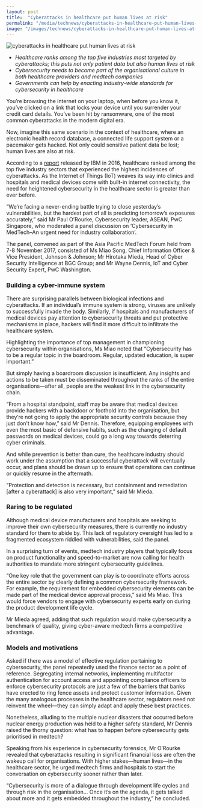 ```yaml
---
layout: post
title:  "Cyberattacks in healthcare put human lives at risk"
permalink: "/media/technews/cyberattacks-in-healthcare-put-human-lives-at-risk"
image: "/images/technews/cyberattacks-in-healthcare-put-human-lives-at-risk-part-1.png"
---
```


![cyberattacks in healthcare put human lives at risk]({{site.baseurl}}/images/technews/cyberattacks-in-healthcare-put-human-lives-at-risk-part-1.png)

* *Healthcare ranks among the top five industries most targeted by cyberattacks; this puts not only patient data but also human lives at risk*
* *Cybersecurity needs to become part of the organisational culture in both healthcare providers and medtech companies*
* *Governments can help by enacting industry-wide standards for cybersecurity in healthcare*

You’re browsing the internet on your laptop, when before you know it, you’ve clicked on a link that locks your device until you surrender your credit card details. You’ve been hit by ransomware, one of the most common cyberattacks in the modern digital era.

Now, imagine this same scenario in the context of healthcare, where an electronic health record database, a connected life support system or a pacemaker gets hacked. Not only could sensitive patient data be lost; human lives are also at risk. 

According to a [report](https://www-01.ibm.com/common/ssi/cgi-bin/ssialias?htmlfid=SE912361USEN&) released by IBM in 2016, healthcare ranked among the top five industry sectors that experienced the highest incidences of cyberattacks. As the Internet of Things (IoT) weaves its way into clinics and hospitals and medical devices come with built-in internet connectivity, the need for heightened cybersecurity in the healthcare sector is greater than ever before.

“We’re facing a never-ending battle trying to close yesterday’s vulnerabilities, but the hardest part of all is predicting tomorrow’s exposures accurately,” said Mr Paul O’Rourke, Cybersecurity leader, ASEAN, PwC Singapore, who moderated a panel discussion on ‘Cybersecurity in MedTech–An urgent need for industry collaboration’.

The panel, convened as part of the Asia Pacific MedTech Forum held from 7-8 November 2017, consisted of Ms Miao Song, Chief Information Officer & Vice President, Johnson & Johnson; Mr Hirotaka Mieda, Head of Cyber Security Intelligence at BGC Group; and Mr Wayne Dennis, IoT and Cyber Security Expert, PwC Washington.

### **Building a cyber-immune system**
There are surprising parallels between biological infections and cyberattacks. If an individual’s immune system is strong, viruses are unlikely to successfully invade the body. Similarly, if hospitals and manufacturers of medical devices pay attention to cybersecurity threats and put protective mechanisms in place, hackers will find it more difficult to infiltrate the healthcare system.

Highlighting the importance of top management in championing cybersecurity within organisations, Ms Miao noted that “Cybersecurity has to be a regular topic in the boardroom. Regular, updated education, is super important.”

But simply having a boardroom discussion is insufficient. Any insights and actions to be taken must be disseminated throughout the ranks of the entire organisations—after all, people are the weakest link in the cybersecurity chain.

“From a hospital standpoint, staff may be aware that medical devices provide hackers with a backdoor or foothold into the organisation, but they’re not going to apply the appropriate security controls because they just don’t know how,” said Mr Dennis. Therefore, equipping employees with even the most basic of defensive habits, such as the changing of default passwords on medical devices, could go a long way towards deterring cyber criminals.

And while prevention is better than cure, the healthcare industry should work under the assumption that a successful cyberattack will eventually occur, and plans should be drawn up to ensure that operations can continue or quickly resume in the aftermath.

“Protection and detection is necessary, but containment and remediation [after a cyberattack] is also very important,” said Mr Mieda.

### **Raring to be regulated**
Although medical device manufacturers and hospitals are seeking to improve their own cybersecurity measures, there is currently no industry standard for them to abide by. This lack of regulatory oversight has led to a fragmented ecosystem riddled with vulnerabilities, said the panel.

In a surprising turn of events, medtech industry players that typically focus on product functionality and speed-to-market are now calling for health authorities to mandate more stringent cybersecurity guidelines.

“One key role that the government can play is to coordinate efforts across the entire sector by clearly defining a common cybersecurity framework. For example, the requirement for embedded cybersecurity elements can be made part of the medical device approval process,” said Ms Miao. This would force vendors to engage with cybersecurity experts early on during the product development life cycle.

Mr Mieda agreed, adding that such regulation would make cybersecurity a benchmark of quality, giving cyber-aware medtech firms a competitive advantage.


### **Models and motivations**
Asked if there was a model of effective regulation pertaining to cybersecurity, the panel repeatedly used the finance sector as a point of reference. Segregating internal networks, implementing multifactor authentication for account access and appointing compliance officers to enforce cybersecurity protocols are just a few of the barriers that banks have erected to ring fence assets and protect customer information. Given the many analogous processes in the healthcare sector, regulators need not reinvent the wheel—they can simply adapt and apply these best practices.

Nonetheless, alluding to the multiple nuclear disasters that occurred before nuclear energy production was held to a higher safety standard, Mr Dennis raised the thorny question: what has to happen before cybersecurity gets prioritised in medtech?

Speaking from his experience in cybersecurity forensics, Mr O’Rourke revealed that cyberattacks resulting in significant financial loss are often the wakeup call for organisations. With higher stakes—human lives—in the healthcare sector, he urged medtech firms and hospitals to start the conversation on cybersecurity sooner rather than later.

“Cybersecurity is more of a dialogue through development life cycles and through risk in the organisation... Once it’s on the agenda, it gets talked about more and it gets embedded throughout the industry,” he concluded.
